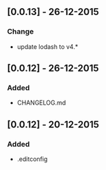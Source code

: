 ## [0.0.13] - 26-12-2015
### Change
- update lodash to v4.*

## [0.0.12] - 26-12-2015
### Added
- CHANGELOG.md

## [0.0.12] - 20-12-2015
### Added
- .editconfig

